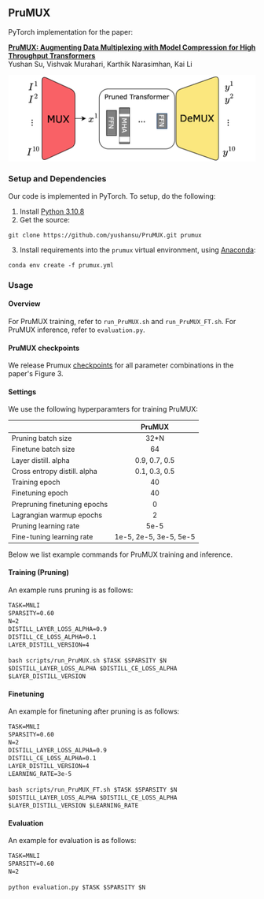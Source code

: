 ## PruMUX ##

PyTorch implementation for the paper:

**[PruMUX: Augmenting Data Multiplexing with Model Compression for High Throughput Transformers]()**  
Yushan Su, Vishvak Murahari, Karthik Narasimhan, Kai Li

![models](images/prumux-overview.png)

<!-- If you find this work useful in your research, please cite:

```

``` -->


### Setup and Dependencies

Our code is implemented in PyTorch. To setup, do the following:

1. Install [Python 3.10.8](https://www.python.org/downloads/release/python-3108/)
2. Get the source:
```
git clone https://github.com/yushansu/PruMUX.git prumux
```
3. Install requirements into the `prumux` virtual environment, using [Anaconda](https://anaconda.org/anaconda/python):
```
conda env create -f prumux.yml
```

### Usage

#### Overview
For PruMUX training, refer to `run_PruMUX.sh` and `run_PruMUX_FT.sh`. For PruMUX inference, refer to `evaluation.py`.
#### PruMUX checkpoints
We release Prumux [checkpoints](https://drive.google.com/file/d/1CPQLo5r4wlgAgvDnVRdKkcU-_kk58sjq/view?usp=sharing) for all parameter combinations in the paper's Figure 3. 

#### Settings

We use the following hyperparamters for training PruMUX:

|               | PruMUX | 
|:--------------|:-----------:|
| Pruning batch size  | 32*N   | 
| Finetune batch size  | 64 | 
| Layer distill. alpha | 0.9, 0.7, 0.5|
| Cross entropy distill. alpha | 0.1, 0.3, 0.5|
| Training epoch | 40 |
| Finetuning epoch | 40 | 
| Prepruning finetuning epochs | 0 | 
| Lagrangian warmup epochs | 2 | 
| Pruning learning rate | 5e-5|
| Fine-tuning learning rate | 1e-5, 2e-5, 3e-5, 5e-5|



Below we list example commands for PruMUX training and inference.

#### Training (Pruning)
An example runs pruning is as follows:
```
TASK=MNLI
SPARSITY=0.60
N=2
DISTILL_LAYER_LOSS_ALPHA=0.9
DISTILL_CE_LOSS_ALPHA=0.1
LAYER_DISTILL_VERSION=4

bash scripts/run_PruMUX.sh $TASK $SPARSITY $N $DISTILL_LAYER_LOSS_ALPHA $DISTILL_CE_LOSS_ALPHA $LAYER_DISTILL_VERSION
```

#### Finetuning
An example for finetuning after pruning is as follows:
```
TASK=MNLI
SPARSITY=0.60
N=2
DISTILL_LAYER_LOSS_ALPHA=0.9
DISTILL_CE_LOSS_ALPHA=0.1
LAYER_DISTILL_VERSION=4
LEARNING_RATE=3e-5

bash scripts/run_PruMUX_FT.sh $TASK $SPARSITY $N $DISTILL_LAYER_LOSS_ALPHA $DISTILL_CE_LOSS_ALPHA $LAYER_DISTILL_VERSION $LEARNING_RATE
```


#### Evaluation
An example for evaluation is as follows:
```
TASK=MNLI
SPARSITY=0.60
N=2

python evaluation.py $TASK $SPARSITY $N 
```


<!-- ### Reference
```
 -->
<!-- ``` -->
<!-- ### License
Check `LICENSE.md` -->
